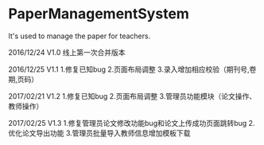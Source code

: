 # PaperManagementSystem
It's used to manage the paper for teachers.

2016/12/24 V1.0 
线上第一次合并版本

2016/12/25 V1.1 
1.修复已知bug
2.页面布局调整
3.录入增加相应校验（期刊号,卷期,页码）

2017/02/21 V1.2
1.修复已知bug
2.页面布局调整
3.管理员功能模块（论文操作、教师操作）

2017/02/25 V1.3
1.修复管理员论文修改功能bug和论文上传成功页面跳转bug
2.优化论文导出功能
3.管理员批量导入教师信息增加模板下载
